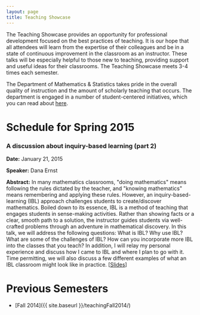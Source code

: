 ```yaml
---
layout: page
title: Teaching Showcase
---
```


The Teaching Showcase provides an opportunity for professional development focused on the best practices of teaching. It is our hope that all attendees will learn from the expertise of their colleagues and be in a state of continuous improvement in the classroom as an instructor. These talks will be especially helpful to those new to teaching, providing support and useful ideas for their classrooms. The Teaching Showcase meets 3-4 times each semester.

The Department of Mathematics & Statistics takes pride in the overall quality of instruction and the amount of scholarly teaching that occurs. The department is engaged in a number of student-centered initiatives, which you can read about [here](http://nau.edu/CEFNS/NatSci/Math/Innovative-Teaching/).

# Schedule for Spring 2015 #

### A discussion about inquiry-based learning (part 2) ###

**Date:** January 21, 2015

**Speaker:** Dana Ernst

**Abstract:** In many mathematics classrooms, "doing mathematics" means following the rules dictated by the teacher, and "knowing mathematics" means remembering and applying these rules. However, an inquiry-based-learning (IBL) approach challenges students to create/discover mathematics. Boiled down to its essence, IBL is a method of teaching that engages students in sense-making activities. Rather than showing facts or a clear, smooth path to a solution, the instructor guides students via well-crafted problems through an adventure in mathematical discovery. In this talk, we will address the following questions: What is IBL? Why use IBL? What are some of the challenges of IBL? How can you incorporate more IBL into the classes that you teach? In addition, I will relay my personal experience and discuss how I came to IBL and where I plan to go with it.  Time permitting, we will also discuss a few different examples of what an IBL classroom might look like in practice. [[Slides](https://speakerdeck.com/dcernst/a-discussion-about-inquiry-based-learning-part-2)]

# Previous Semesters ##

- [Fall 2014]({{ site.baseurl }}/teachingFall2014/)
